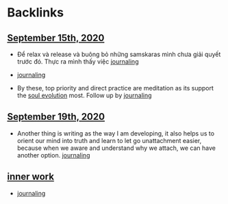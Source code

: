 
# Backlinks
## [September 15th, 2020](<September 15th, 2020.md>)
- Để relax và release và buông bỏ những samskaras mình chưa giải quyết trước đó. Thực ra mình thấy việc [journaling](<journaling.md>)

- [journaling](<journaling.md>)

- By these, top priority and direct practice are meditation as its support the [soul evolution](<soul evolution.md>) most. Follow up by [journaling](<journaling.md>)

## [September 19th, 2020](<September 19th, 2020.md>)
- Another thing is writing as the way I am developing, it also helps us to orient our mind into truth and learn to let go unattachment easier, because when we aware and understand why we attach, we can have another option. [journaling](<journaling.md>)

## [inner work](<inner work.md>)
- [journaling](<journaling.md>)

